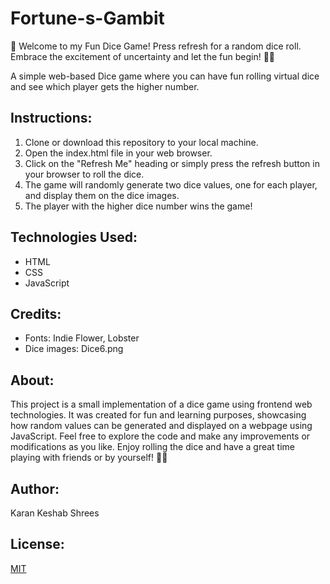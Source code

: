 # Fortune-s-Gambit
🎲 Welcome to my Fun Dice Game! Press refresh for a random dice roll. Embrace the excitement of uncertainty and let the fun begin! 🎉💫

A simple web-based Dice game where you can have fun rolling virtual dice and see which player gets the higher number.

## **Instructions:**

1. Clone or download this repository to your local machine.
2. Open the index.html file in your web browser.
3. Click on the "Refresh Me" heading or simply press the refresh button in your browser to roll the dice.
4. The game will randomly generate two dice values, one for each player, and display them on the dice images.
5. The player with the higher dice number wins the game!
   

## **Technologies Used:**

- HTML
- CSS
- JavaScript


## **Credits:**

- Fonts: Indie Flower, Lobster
- Dice images: Dice6.png
  

## **About:**

This project is a small implementation of a dice game using frontend web technologies. It was created for fun and learning purposes, showcasing how random values can be generated and displayed on a webpage using JavaScript. Feel free to explore the code and make any improvements or modifications as you like. Enjoy rolling the dice and have a great time playing with friends or by yourself! 🎲🎉


## **Author:**

Karan Keshab Shrees


## **License:**

[MIT](https://choosealicense.com/licenses/mit/)
